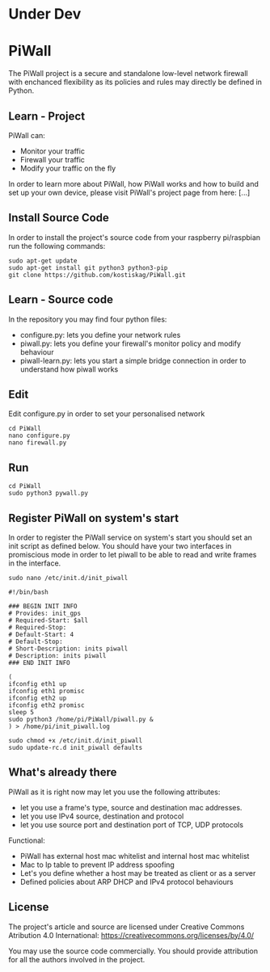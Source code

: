 # Under Dev

# PiWall
The PiWall project is a secure and standalone low-level network firewall with enchanced flexibility as its policies and rules may directly be defined in Python.

## Learn - Project
PiWall can:
* Monitor your traffic
* Firewall your traffic
* Modify your traffic on the fly

In order to learn more about PiWall, how PiWall works and how to build and set up your own device, please visit PiWall's project page from here:
[...]

## Install Source Code
In order to install the project's source code from your raspberry pi/raspbian run the following commands:

```
sudo apt-get update
sudo apt-get install git python3 python3-pip
git clone https://github.com/kostiskag/PiWall.git
```

## Learn - Source code
In the repository you may find four python files:
* configure.py: lets you define your network rules
* piwall.py: lets you define your firewall's monitor policy and modify behaviour
* piwall-learn.py: lets you start a simple bridge connection in order to understand how piwall works

## Edit 
Edit configure.py in order to set your personalised network
```
cd PiWall
nano configure.py
nano firewall.py
```

## Run
```
cd PiWall
sudo python3 pywall.py
```

## Register PiWall on system's start
In order to register the PiWall service on system's start you should set an init script as defined below. You should have your two interfaces in promiscious mode in order to let piwall to be able to read and write frames in the interface.
```
sudo nano /etc/init.d/init_piwall
```

```
#!/bin/bash

### BEGIN INIT INFO
# Provides: init_gps
# Required-Start: $all
# Required-Stop:
# Default-Start: 4
# Default-Stop:
# Short-Description: inits piwall
# Description: inits piwall
### END INIT INFO

(
ifconfig eth1 up
ifconfig eth1 promisc
ifconfig eth2 up
ifconfig eth2 promisc
sleep 5
sudo python3 /home/pi/PiWall/piwall.py &
) > /home/pi/init_piwall.log
```

```
sudo chmod +x /etc/init.d/init_piwall
sudo update-rc.d init_piwall defaults
```
## What's already there
PiWall as it is right now may let you use the following attributes:
* let you use a frame's type, source and destination mac addresses.
* let you use IPv4 source, destination and protocol
* let you use source port and destination port of TCP, UDP protocols

Functional:
* PiWall has external host mac whitelist and internal host mac whitelist
* Mac to Ip table to prevent IP address spoofing
* Let's you define whether a host may be treated as client or as a server
* Defined policies about ARP DHCP and IPv4 protocol behaviours

## License
The project's article and source are licensed under Creative Commons Atribution 4.0 International: https://creativecommons.org/licenses/by/4.0/

You may use the source code commercially. You should provide attribution for all the authors involved in the project.
